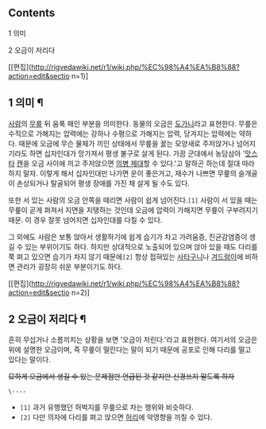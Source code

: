## Contents

    

1 의미

2 오금이 저리다

[[편집](http://rigvedawiki.net/r1/wiki.php/%EC%98%A4%EA%B8%88?action=edit&sectio
n=1)]

## 1 의미 ¶

[사람](%EC%82%AC%EB%9E%8C.md)의 [무릎](%EB%AC%B4%EB%A6%8E.md) 뒤 움푹 패인 부분을
의미한다. 동물의 오금은 [도가니](%EB%8F%84%EA%B0%80%EB%8B%88.md)라고 표현한다. 무릎은 수직으로 가해지는
압력에는 강하나 수평으로 가해지는 압력, 당겨지는 압력에는 약하다. 때문에 오금에 무슨 물체가 끼인 상태에서 무릎을 꿇는 모양새로 주저앉거나
넘어지기라도 하면 십자인대가 망가져서 평생 불구로 살게 된다. 가끔 군대에서 농담삼아
'[맛스타](%EB%A7%9B%EC%8A%A4%ED%83%80.md) [캔](%EC%BA%94.md)을 오금 사이에 끼고
주저앉으면 [의병 제대](%EC%9D%98%EB%B3%91%20%EC%A0%9C%EB%8C%80.md)할 수 있다.'고 말하곤 하는데
절대 따라하지 말자. 이렇게 해서 십자인대만 나가면 운이 좋은거고, 재수가 나쁘면 무릎의 슬개골이 손상되거나 탈골되어 평생 장애를 가진 채
살게 될 수도 있다.

  

또한 서 있는 사람의 오금 안쪽을 때리면 사람이 쉽게 넘어진다.`[1]` 사람이 서 있을 때는 무릎이 곧게 펴져서 지면을 지탱하는 것인데
오금에 압력이 가해지면 무릎이 구부려지기 때문. 이 경우 잘못 넘어지면 십자인대를 다칠 수 있다.

  

그 외에도 사람은 보통 앉아서 생활하기에 쉽게 습기가 차고 가려움증, 진균감염증이 생길 수 있는 부위이기도 하다. 하지만 상대적으로 노출되어
있으며 앉아 있을 때도 다리를 쭉 펴고 있으면 습기가 차지 않기 때문에`[2]` 항상 접혀있는
[사타구니](%EC%82%AC%ED%83%80%EA%B5%AC%EB%8B%88.md)나
[겨드랑이](%EA%B2%A8%EB%93%9C%EB%9E%91%EC%9D%B4.md)에 비하면 관리가 굉장히 쉬운 부분이기도 하다.

[[편집](http://rigvedawiki.net/r1/wiki.php/%EC%98%A4%EA%B8%88?action=edit&sectio
n=2)]

## 2 오금이 저리다 ¶

흔히 무섭거나 소름끼치는 상황을 보면 '오금이 저린다.'라고 표현한다. 여기서의 오금은 위에 설명한 오금이며, 즉 무릎이 떨린다는 말이 되기
때문에 공포로 인해 다리를 떨고 있다는 말이다.

  
  
  
  

<del>묘하게 오금에서 생길 수 있는 문제점만 언급된 것 같지만 신경쓰지 말도록 하자</del>

  

`\----`

  * `[1]` 과거 유행했던 허벅지를 무릎으로 차는 행위와 비슷하다.
  * `[2]` 다만 의자에 다리를 펴고 앉으면 [허리](%ED%97%88%EB%A6%AC.md)에 악영향을 끼칠 수 있다.

